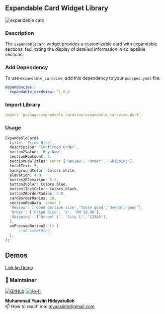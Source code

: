 ## Expandable Card Widget Library

![expandable card](https://github.com/myaasiinh/expandable_cardview/assets/54269175/0a9236db-56b2-4f73-a353-8de31cb4612a)

### Description
The `ExpandableCard` widget provides a customizable card with expandable sections, facilitating the display of detailed information in collapsible sections. 


### Add Dependency

To use `expandable_cardview`, add this dependency to your `pubspec.yaml` file:

```yaml
dependencies:
  expandable_cardview: ^1.0.8
```

### Import Library

```yaml
import 'package:expandable_cardview/expandable_cardview.dart';
```

### Usage
```dart
ExpandableCard(
  title: 'Fried Rice',
  description: 'Confirmed Order',
  button2Value: 'Buy Now',
  sectionRowCount: 3,
  sectionRowTitles: const ['Review', 'Order', 'Shipping'],
  totalText: 3,
  backgroundColor: Colors.white,
  elevation: 4.0,
  button2Elevation: 5.0,
  button2Color: Colors.blue,
  button1TextColor: Colors.black,
  button2BorderRadius: 5.0,
  cardBorderRadius: 10,
  sectionRowData: const {
  'Review': ['Good portion size','Taste good','Overall good'],
  'Order': ['Fried Rice', '1', 'RM 10.00'],
  'Shipping': ['Street 1', 'City 1', '12345'],
  },
  onPressedButton2: () {
      //do something
  },
);
```

## Demos


[Link ke Demo](https://github.com/myaasiinh/expandable_cardview/assets/54269175/d942b65c-8236-4fa4-8b82-08a339e3c560)




### 🚧 Maintainer

[![GitHub](https://img.shields.io/badge/GitHub-Profile-blue?style=flat-square&logo=github)](https://myaasiinh.github.io)
[![Ko-fi](https://img.shields.io/badge/Ko--fi-Support-orange?style=flat-square&logo=ko-fi)](https://ko-fi.com/myaasiinh)


**Muhammad Yaasiin Hidayatulloh** <br>
📫 How to reach me: myaasiinh@gmail.com


[pubdev]: https://pub.dev/packages/expandable_cardview
[web flutter]: https://flutter.dev
[github account]: https://myaasiinh.github.io
[Ko-fi account]: https://ko-fi.com/myaasiinh

